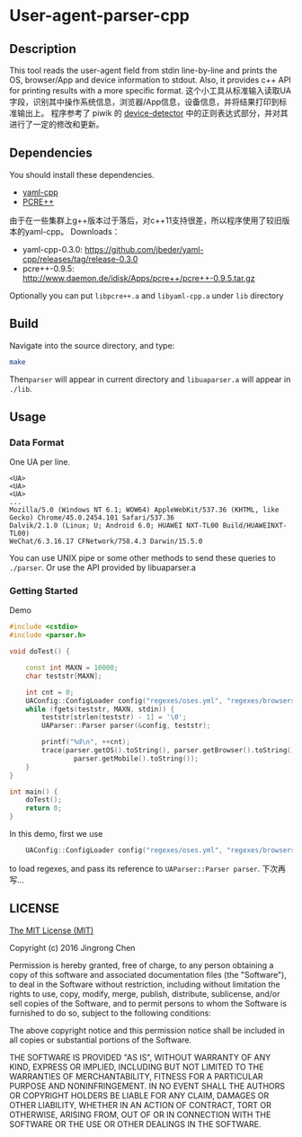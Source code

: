 # User-agent-parser-cpp

## Description
This tool reads the user-agent field from stdin line-by-line and prints the OS, browser/App and device information to stdout.
Also, it provides c++ API for printing results with a more specific format.
这个小工具从标准输入读取UA字段，识别其中操作系统信息，浏览器/App信息，设备信息，并将结果打印到标准输出上。
程序参考了 piwik 的 [device-detector](https://github.com/piwik/device-detector) 中的正则表达式部分，并对其进行了一定的修改和更新。

## Dependencies
You should install these dependencies.
- [yaml-cpp](https://github.com/jbeder/yaml-cpp)
- [PCRE++](http://www.daemon.de/PCRE)

由于在一些集群上g\+\+版本过于落后，对c++11支持很差，所以程序使用了较旧版本的yaml-cpp。
Downloads：
- yaml-cpp-0.3.0: https://github.com/jbeder/yaml-cpp/releases/tag/release-0.3.0
- pcre++-0.9.5: http://www.daemon.de/idisk/Apps/pcre++/pcre++-0.9.5.tar.gz

Optionally you can put `libpcre++.a` and `libyaml-cpp.a` under `lib` directory

## Build
Navigate into the source directory, and type:
```bash
make
```
Then`parser` will appear in current directory and `libuaparser.a` will appear in `./lib`.

## Usage
### Data Format
One UA per line.
```
<UA>
<UA>
<UA>
...
Mozilla/5.0 (Windows NT 6.1; WOW64) AppleWebKit/537.36 (KHTML, like Gecko) Chrome/45.0.2454.101 Safari/537.36
Dalvik/2.1.0 (Linux; U; Android 6.0; HUAWEI NXT-TL00 Build/HUAWEINXT-TL00)
WeChat/6.3.16.17 CFNetwork/758.4.3 Darwin/15.5.0
```
You can use UNIX pipe or some other methods to send these queries to `./parser`.
Or use the API provided by libuaparser.a

### Getting Started
Demo
```cpp
#include <cstdio>
#include <parser.h>

void doTest() {

	const int MAXN = 10000;
	char teststr[MAXN];

	int cnt = 0;
	UAConfig::ConfigLoader config("regexes/oses.yml", "regexes/browsers.yml", "regexes/mobiles.yml");
	while (fgets(teststr, MAXN, stdin)) {
		teststr[strlen(teststr) - 1] = '\0';
		UAParser::Parser parser(&config, teststr);

		printf("%d\n", ++cnt);
		trace(parser.getOS().toString(), parser.getBrowser().toString(),
				parser.getMobile().toString());
	}
}

int main() {
	doTest();
	return 0;
}
```
In this demo, first we use
```cpp
	UAConfig::ConfigLoader config("regexes/oses.yml", "regexes/browsers.yml", "regexes/mobiles.yml");
```
to load regexes, and pass its reference to `UAParser::Parser parser`.
下次再写...

## LICENSE
[The MIT License (MIT)](https://opensource.org/licenses/MIT)

Copyright (c) 2016 Jingrong Chen

Permission is hereby granted, free of charge, to any person obtaining a copy of this software and associated documentation files (the "Software"), to deal in the Software without restriction, including without limitation the rights to use, copy, modify, merge, publish, distribute, sublicense, and/or sell copies of the Software, and to permit persons to whom the Software is furnished to do so, subject to the following conditions:

The above copyright notice and this permission notice shall be included in all copies or substantial portions of the Software.

THE SOFTWARE IS PROVIDED "AS IS", WITHOUT WARRANTY OF ANY KIND, EXPRESS OR IMPLIED, INCLUDING BUT NOT LIMITED TO THE WARRANTIES OF MERCHANTABILITY, FITNESS FOR A PARTICULAR PURPOSE AND NONINFRINGEMENT. IN NO EVENT SHALL THE AUTHORS OR COPYRIGHT HOLDERS BE LIABLE FOR ANY CLAIM, DAMAGES OR OTHER LIABILITY, WHETHER IN AN ACTION OF CONTRACT, TORT OR OTHERWISE, ARISING FROM, OUT OF OR IN CONNECTION WITH THE SOFTWARE OR THE USE OR OTHER DEALINGS IN THE SOFTWARE.
